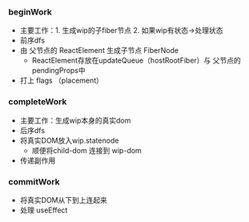 ### beginWork

- 主要工作：1. 生成wip的子fiber节点 2. 如果wip有状态->处理状态
- 前序dfs
- 由 父节点的 ReactElement 生成子节点 FiberNode
  - ReactElement存放在updateQueue（hostRootFiber）与 父节点的pendingProps中
- 打上 flags （placement）

### completeWork

- 主要工作：生成wip本身的真实dom
- 后序dfs
- 将真实DOM放入wip.statenode
  - 顺便将child-dom 连接到 wip-dom
- 传递副作用

### commitWork

- 将真实DOM从下到上连起来
- 处理 useEffect
